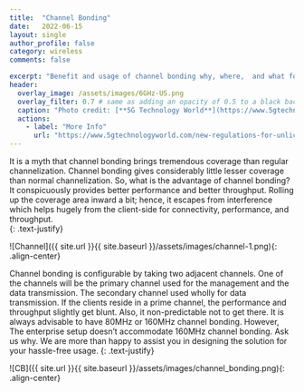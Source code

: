 ```yaml
---
title:  "Channel Bonding"
date:   2022-06-15
layout: single
author_profile: false
category: wireless
comments: false

excerpt: "Benefit and usage of channel bonding why, where,  and what for it is required"
header:
  overlay_image: /assets/images/6GHz-US.png
  overlay_filter: 0.7 # same as adding an opacity of 0.5 to a black background
  caption: "Photo credit: [**5G Technology World**](https://www.5gtechnologyworld.com/)"
  actions:
    - label: "More Info"
      url: "https://www.5gtechnologyworld.com/new-regulations-for-unlicensed-6-ghz-operation-explained/#:~:text=On%20April%2023%202020%2C%20the,of%20spectrum%20to%20unlicensed%20devices"
---
```



It is a myth that channel bonding brings tremendous coverage than regular channelization. Channel bonding gives considerably little lesser coverage than normal channelization. So, what is the advantage of channel bonding? It conspicuously provides better performance and better throughput. Rolling up the coverage area inward a bit; hence, it escapes from interference which helps hugely from the client-side for connectivity, performance, and throughput.  
{: .text-justify}

![Channel]({{ site.url }}{{ site.baseurl }}/assets/images/channel-1.png){: .align-center}

Channel bonding is configurable by taking two adjacent channels. One of the channels will be the primary channel used for the management and the data transmission. The secondary channel used wholly for data transmission. If the clients reside in a prime channel, the performance and throughput slightly get blunt. Also, it non-predictable not to get there. It is always advisable to have 80MHz or 160MHz channel bonding. However, The enterprise setup doesn’t accommodate 160MHz channel bonding. Ask us why. We are more than happy to assist you in designing the solution for your hassle-free usage. 
{: .text-justify}

![CB]({{ site.url }}{{ site.baseurl }}/assets/images/channel_bonding.png){: .align-center}